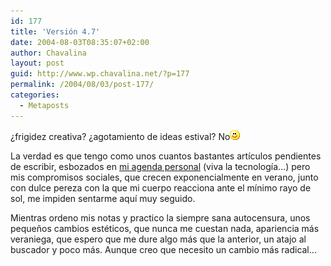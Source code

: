 ```yaml
---
id: 177
title: 'Versión 4.7'
date: 2004-08-03T08:35:07+02:00
author: Chavalina
layout: post
guid: http://www.wp.chavalina.net/?p=177
permalink: /2004/08/03/post-177/
categories:
  - Metaposts
---
```

¿frigidez creativa? ¿agotamiento de ideas estival? No![emo](/imagenes/emoticonos/sonrisa.gif) 

La verdad es que tengo como unos cuantos bastantes artículos pendientes de escribir, esbozados en <a href=http://www.chavalina.net/imagenes/fotos/sugerencias.jpg target=&prime;_blank&prime;>mi agenda personal</a> (viva la tecnología…) pero mis compromisos sociales, que crecen exponencialmente en verano, junto con dulce pereza con la que mi cuerpo reacciona ante el mínimo rayo de sol, me impiden sentarme aquí muy seguido.

Mientras ordeno mis notas y practico la siempre sana autocensura, unos pequeños cambios estéticos, que nunca me cuestan nada, apariencia más veraniega, que espero que me dure algo más que la anterior, un atajo al buscador y poco más. Aunque creo que necesito un cambio más radical…